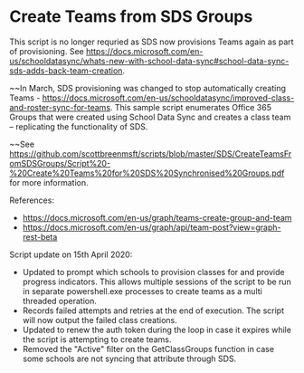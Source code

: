 # Create Teams from SDS Groups
This script is no longer requried as SDS now provisions Teams again as part of provisioning. See https://docs.microsoft.com/en-us/schooldatasync/whats-new-with-school-data-sync#school-data-sync-sds-adds-back-team-creation.

~~In March, SDS provisioning was changed to stop automatically creating Teams - https://docs.microsoft.com/en-us/schooldatasync/improved-class-and-roster-sync-for-teams.
This sample script enumerates Office 365 Groups that were created using School Data Sync and creates a class team – replicating the functionality of SDS. 


~~See https://github.com/scottbreenmsft/scripts/blob/master/SDS/CreateTeamsFromSDSGroups/Script%20-%20Create%20Teams%20for%20SDS%20Synchronised%20Groups.pdf for more information.

References:
+ https://docs.microsoft.com/en-us/graph/teams-create-group-and-team
+ https://docs.microsoft.com/en-us/graph/api/team-post?view=graph-rest-beta

Script update on 15th April 2020:
 - Updated to prompt which schools to provision classes for and provide progress indicators. This allows multiple sessions of the script to be run in separate powershell.exe processes to create teams as a multi threaded operation.
 - Records failed attempts and retries at the end of execution. The script will now output the failed class creations.
 - Updated to renew the auth token during the loop in case it expires while the script is attempting to create teams.
 - Removed the "Active" filter on the GetClassGroups function in case some schools are not syncing that attribute through SDS.
